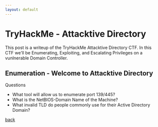 ```yaml
---
layout: default
---
```


# TryHackMe - Attacktive Directory

This post is a writeup of the TryHackMe Attacktive Directory CTF. In this CTF we'll be Enumerating, Exploiting, and Escalating Privileges on a vunlnerable Domain Controller. 


## Enumeration - Welcome to Attacktive Directory

Questions 
*   What tool will allow us to enumerate port 139/445?
*   What is the NetBIOS-Domain Name of the Machine?
*   What invalid TLD do people commonly use for their Active Directory Domain?





[back](./)
